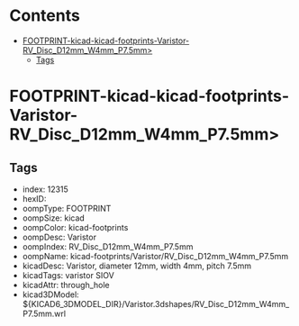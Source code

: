 



Contents
========

* [FOOTPRINT-kicad-kicad-footprints-Varistor-RV_Disc_D12mm_W4mm_P7.5mm>](#footprint-kicad-kicad-footprints-varistor-rv_disc_d12mm_w4mm_p75mm)
	* [Tags](#tags)

# FOOTPRINT-kicad-kicad-footprints-Varistor-RV_Disc_D12mm_W4mm_P7.5mm>

## Tags

- index: 12315
- hexID: 
- oompType: FOOTPRINT
- oompSize: kicad
- oompColor: kicad-footprints
- oompDesc: Varistor
- oompIndex: RV_Disc_D12mm_W4mm_P7.5mm
- oompName: kicad-footprints/Varistor/RV_Disc_D12mm_W4mm_P7.5mm
- kicadDesc: Varistor, diameter 12mm, width 4mm, pitch 7.5mm
- kicadTags: varistor SIOV
- kicadAttr: through_hole
- kicad3DModel: ${KICAD6_3DMODEL_DIR}/Varistor.3dshapes/RV_Disc_D12mm_W4mm_P7.5mm.wrl
